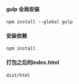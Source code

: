 #### gulp 全局安装
`npm install --global gulp`

#### 安装依赖
`npm install`

#### 打包之后的index.html
`dist/html`